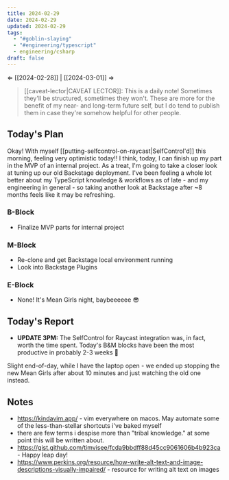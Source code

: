 ```yaml
---
title: 2024-02-29
date: 2024-02-29
updated: 2024-02-29
tags:
  - "#goblin-slaying"
  - "#engineering/typescript"
  - engineering/csharp
draft: false
---
```

⇐ [[2024-02-28]] | [[2024-03-01]] ⇒

> [[caveat-lector|CAVEAT LECTOR]]: This is a daily note! Sometimes they'll be structured, sometimes they won't. These are more for the benefit of my near- and long-term future self, but I do tend to publish them in case they're somehow helpful for other people.

## Today's Plan

Okay! With myself [[putting-selfcontrol-on-raycast|SelfControl'd]] this morning, feeling very optimistic today!! I think, today, I can finish up my part in the MVP of an internal project. As a treat, I'm going to take a closer look at tuning up our old Backstage deployment. I've been feeling a whole lot better about my TypeScript knowledge & workflows as of late - and my engineering in general - so taking another look at Backstage after ~8 months feels like it may be refreshing.

### B-Block

-  Finalize MVP parts for internal project

### M-Block

- Re-clone and get Backstage local environment running
- Look into Backstage Plugins

### E-Block

- None! It's Mean Girls night, baybeeeeee 😎

## Today's Report

- **UPDATE 3PM:** The SelfControl for Raycast integration was, in fact, worth the time spent. Today's B&M blocks have been the most productive in probably 2-3 weeks 🎉

Slight end-of-day, while I have the laptop open - we ended up stopping the new Mean Girls after about 10 minutes and just watching the old one instead.

## Notes

- https://kindavim.app/ - vim everywhere on macos. May automate some of the less-than-stellar shortcuts i've baked myself
- there are few terms i despise more than "tribal knowledge." at some point this will be written about.
- https://gist.github.com/timvisee/fcda9bbdff88d45cc9061606b4b923ca - Happy leap day!
- https://www.perkins.org/resource/how-write-alt-text-and-image-descriptions-visually-impaired/ - resource for writing alt text on images